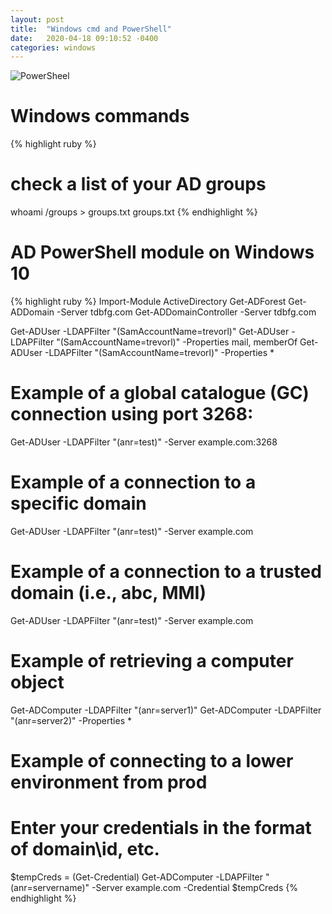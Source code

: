 ```yaml
---
layout: post
title:  "Windows cmd and PowerShell"
date:   2020-04-18 09:10:52 -0400
categories: windows
---
```

![PowerSheel]({{site.baseurl}}/images/powershell.jpeg)

# Windows commands
{% highlight ruby %}
# check a list of your AD groups
whoami /groups > groups.txt
groups.txt
{% endhighlight %}


# AD PowerShell module on Windows 10
{% highlight ruby %}
Import-Module ActiveDirectory
Get-ADForest
Get-ADDomain -Server tdbfg.com
Get-ADDomainController -Server tdbfg.com

Get-ADUser -LDAPFilter "(SamAccountName=trevorl)"
Get-ADUser -LDAPFilter "(SamAccountName=trevorl)" -Properties mail, memberOf
Get-ADUser -LDAPFilter "(SamAccountName=trevorl)" -Properties *

# Example of a global catalogue (GC) connection using port 3268:
Get-ADUser -LDAPFilter "(anr=test)" -Server example.com:3268

# Example of a connection to a specific domain
Get-ADUser -LDAPFilter "(anr=test)" -Server example.com

# Example of a connection to a trusted domain (i.e., abc, MMI)
Get-ADUser -LDAPFilter "(anr=test)" -Server example.com


# Example of retrieving a computer object
Get-ADComputer -LDAPFilter "(anr=server1)"
Get-ADComputer -LDAPFilter "(anr=server2)" -Properties *

# Example of connecting to a lower environment from prod
# Enter your credentials in the format of domain\id, etc.
$tempCreds = (Get-Credential)
Get-ADComputer -LDAPFilter "(anr=servername)" -Server example.com -Credential $tempCreds
{% endhighlight %}

